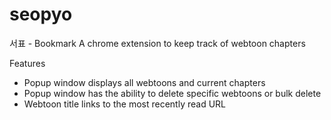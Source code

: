 # seopyo
서표 - Bookmark
A chrome extension to keep track of webtoon chapters

Features
- Popup window displays all webtoons and current chapters
- Popup window has the ability to delete specific webtoons or bulk delete
- Webtoon title links to the most recently read URL
